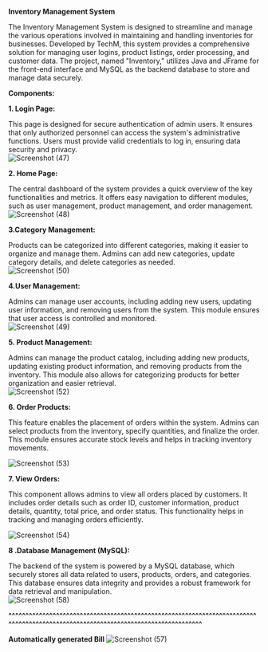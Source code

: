 __Inventory Management System__

The Inventory Management System is designed to streamline and manage the various operations involved in maintaining and handling inventories for businesses. Developed by TechM, this system provides a comprehensive solution for managing user logins, product listings, order processing, and customer data. The project, named "Inventory," utilizes Java and JFrame for the front-end interface and MySQL as the backend database to store and manage data securely. <br>

**Components:**

**1. Login Page:**

This page is designed for secure authentication of admin users. It ensures that only authorized personnel can access the system's administrative functions. Users must provide valid credentials to log in, ensuring data security and privacy.<br>
![Screenshot (47)](https://github.com/user-attachments/assets/aa349edf-1869-4fcf-90ff-94bffa46dc1d)<br>

**2. Home Page:**

The central dashboard of the system provides a quick overview of the key functionalities and metrics. It offers easy navigation to different modules, such as user management, product management, and order management.<br>
![Screenshot (48)](https://github.com/user-attachments/assets/e858fcf3-83b9-4bbb-813c-070c1b899618)<br>

**3.Category Management:**

Products can be categorized into different categories, making it easier to organize and manage them. Admins can add new categories, update category details, and delete categories as needed.<br>
![Screenshot (50)](https://github.com/user-attachments/assets/645ec84e-4c21-40cb-9935-61bf86da032e)<br>

**4.User Management:**

Admins can manage user accounts, including adding new users, updating user information, and removing users from the system. This module ensures that user access is controlled and monitored.<br>
![Screenshot (49)](https://github.com/user-attachments/assets/2d29df8d-513d-4c03-b74b-3e29902e02ff)<br>


**5. Product Management:**

Admins can manage the product catalog, including adding new products, updating existing product information, and removing products from the inventory. This module also allows for categorizing products for better organization and easier retrieval.<br>
![Screenshot (52)](https://github.com/user-attachments/assets/11a22cab-472d-4a45-b05b-b3b2b955f64c)<br>

**6. Order Products:**

This feature enables the placement of orders within the system. Admins can select products from the inventory, specify quantities, and finalize the order. This module ensures accurate stock levels and helps in tracking inventory movements.<br>

![Screenshot (53)](https://github.com/user-attachments/assets/60bfc5b3-409a-438b-a7d1-8cadca88c4c2)<br>


**7. View Orders:**

This component allows admins to view all orders placed by customers. It includes order details such as order ID, customer information, product details, quantity, total price, and order status. This functionality helps in tracking and managing orders efficiently.<br>

![Screenshot (54)](https://github.com/user-attachments/assets/bfd6752f-4417-4b7c-885a-d417c97e7964)<br>

**8 .Database Management (MySQL):**

The backend of the system is powered by a MySQL database, which securely stores all data related to users, products, orders, and categories. This database ensures data integrity and provides a robust framework for data retrieval and manipulation.<br>
![Screenshot (58)](https://github.com/user-attachments/assets/03763ded-858a-42d9-95a3-9f0e2cba8975)<br>

**^^^^^^^^^^^^^^^^^^^^^^^^^^^^^^^^^^^^^^^^^^^^^^^^^^^^^^^^^^^^^^^^^^^^^^^^^^^^^^^^^^^^^^^^^^^^^^^^^^^^^^^^^^^^^^^^^^^^^^^^^^^^^^^^^^**

**Automatically generated Bill**
![Screenshot (57)](https://github.com/user-attachments/assets/f761b0ee-c05d-4d8f-8288-312b33d36142)<br>


